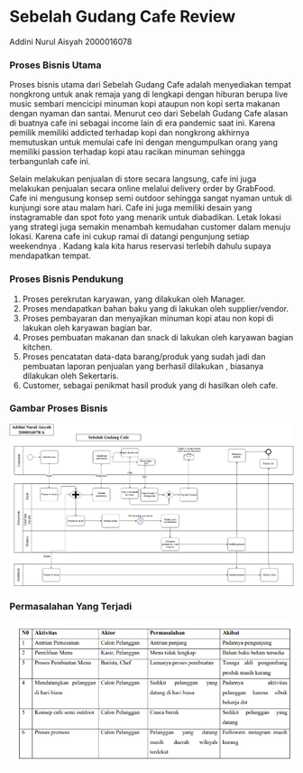 # Sebelah Gudang Cafe Review

Addini Nurul Aisyah 2000016078

### Proses Bisnis Utama

Proses bisnis utama dari Sebelah Gudang Cafe adalah menyediakan tempat nongkrong untuk anak remaja yang di lengkapi dengan hiburan berupa live music sembari mencicipi minuman kopi ataupun non kopi serta makanan dengan nyaman dan santai. Menurut ceo dari Sebelah Gudang Cafe alasan di buatnya cafe ini sebagai income lain di era pandemic saat ini. Karena pemilik memiliki addicted terhadap kopi dan nongkrong akhirnya memutuskan untuk memulai cafe ini dengan mengumpulkan orang yang memiliki passion terhadap kopi atau racikan minuman sehingga terbangunlah cafe ini.

Selain melakukan penjualan di store secara langsung, cafe ini juga melakukan penjualan secara online melalui delivery order by GrabFood. Cafe ini mengusung konsep semi outdoor sehingga sangat nyaman untuk di kunjungi sore atau malam hari. Cafe ini juga memiliki desain yang instagramable dan spot foto yang menarik untuk diabadikan. Letak lokasi yang strategi juga semakin menambah kemudahan customer dalam menuju lokasi. Karena cafe ini cukup ramai di datangi pengunjung setiap weekendnya . Kadang kala kita harus reservasi terlebih dahulu supaya mendapatkan tempat.

### Proses Bisnis Pendukung

1. Proses perekrutan karyawan, yang dilakukan oleh Manager.
2. Proses mendapatkan bahan baku yang di lakukan oleh supplier/vendor.
3. Proses pembayaran dan menyajikan minuman kopi atau non kopi di lakukan oleh karyawan bagian bar.
4. Proses pembuatan makanan dan snack di lakukan oleh karyawan bagian kitchen.
5. Proses pencatatan data-data barang/produk yang sudah jadi dan pembuatan laporan penjualan yang berhasil dilakukan , biasanya dilakukan oleh Sekertaris.
6. Customer, sebagai penikmat hasil produk yang di hasilkan oleh cafe.

### Gambar Proses Bisnis

![UTS](https://raw.githubusercontent.com/addinii/tekweb2022/main/img/UTS.png)

### Permasalahan Yang Terjadi

![UTS](https://raw.githubusercontent.com/addinii/tekweb2022/main/img/NO.3.png)
